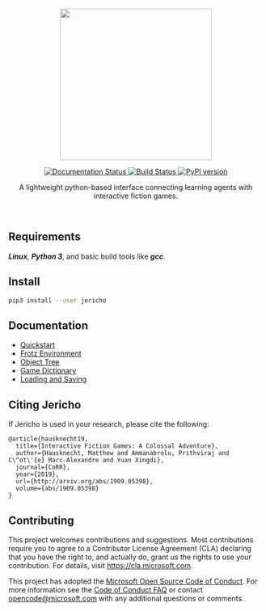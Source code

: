 <p align="center">
    <br>
    <img src="https://raw.githubusercontent.com/microsoft/jericho/master/docs/source/imgs/jericho.png" width="300"/>
    <br>
<p>

<p align="center">
  <a href='https://jericho-py.readthedocs.io/en/latest/?badge=latest'>
    <img src='https://readthedocs.org/projects/jericho-py/badge/?version=latest' alt='Documentation Status' />
  </a>
  <a href='https://travis-ci.org/microsoft/jericho'>
    <img src='https://travis-ci.org/microsoft/jericho.svg?branch=master' alt='Build Status' />
  </a>
  <a href='https://badge.fury.io/py/jericho'>
    <img src='https://badge.fury.io/py/jericho.svg' alt='PyPI version' />
  </a>
<p>
    
<p align="center">
  A lightweight python-based interface connecting learning agents with interactive fiction games.
<p>
    
<br>

## Requirements
***Linux***, ***Python 3***, and basic build tools like ***gcc***.

## Install
```bash
pip3 install --user jericho
```

## Documentation
- [Quickstart](https://jericho-py.readthedocs.io/en/latest/tutorial_quick.html)
- [Frotz Environment](https://jericho-py.readthedocs.io/en/latest/frotz_env.html)
- [Object Tree](https://jericho-py.readthedocs.io/en/latest/object_tree.html)
- [Game Dictionary](https://jericho-py.readthedocs.io/en/latest/dictionary.html)
- [Loading and Saving](https://jericho-py.readthedocs.io/en/latest/load_save.html)

## Citing Jericho
If Jericho is used in your research, please cite the following:
```
@article{hausknecht19,
  title={Interactive Fiction Games: A Colossal Adventure},
  author={Hausknecht, Matthew and Ammanabrolu, Prithviraj and C\^ot\'{e} Marc-Alexandre and Yuan Xingdi},
  journal={CoRR},
  year={2019},
  url={http://arxiv.org/abs/1909.05398},
  volume={abs/1909.05398}
}
```

## Contributing

This project welcomes contributions and suggestions.  Most contributions require you to agree to a
Contributor License Agreement (CLA) declaring that you have the right to, and actually do, grant us
the rights to use your contribution. For details, visit https://cla.microsoft.com.

This project has adopted the [Microsoft Open Source Code of Conduct](https://opensource.microsoft.com/codeofconduct/).
For more information see the [Code of Conduct FAQ](https://opensource.microsoft.com/codeofconduct/faq/) or
contact [opencode@microsoft.com](mailto:opencode@microsoft.com) with any additional questions or comments.
